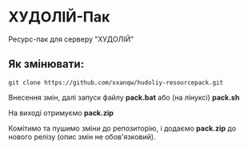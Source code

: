 # ХУДОЛІЙ-Пак
Ресурс-пак для серверу "ХУДОЛІЙ"


## Як змінювати:
``git clone https://github.com/xxanqw/hudoliy-resourcepack.git``

Внесення змін, далі запуск файлу **pack.bat** або (на лінуксі) **pack.sh**

На виході отримуємо **pack.zip**

Комітимо та пушимо зміни до репозиторію, і додаємо **pack.zip** до нового релізу (опис змін не обов'язковий).